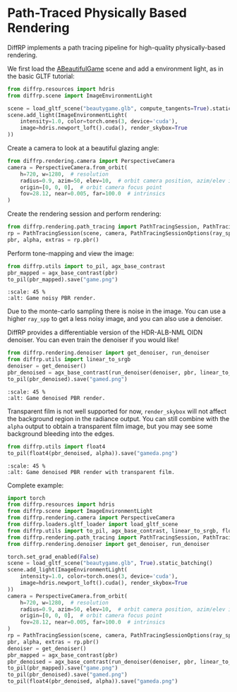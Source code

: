 # Path-Traced Physically Based Rendering

DiffRP implements a path tracing pipeline for high-quality physically-based rendering.

We first load the [ABeautifulGame](https://github.com/KhronosGroup/glTF-Sample-Assets/tree/main/Models/ABeautifulGame) scene and add a environment light, as in the basic GLTF tutorial:

```python
from diffrp.resources import hdris
from diffrp.scene import ImageEnvironmentLight

scene = load_gltf_scene("beautygame.glb", compute_tangents=True).static_batching()
scene.add_light(ImageEnvironmentLight(
    intensity=1.0, color=torch.ones(3, device='cuda'),
    image=hdris.newport_loft().cuda(), render_skybox=True
))
```

Create a camera to look at a beautiful glazing angle:

```python
from diffrp.rendering.camera import PerspectiveCamera
camera = PerspectiveCamera.from_orbit(
    h=720, w=1280,  # resolution
    radius=0.9, azim=50, elev=10,  # orbit camera position, azim/elev in degrees
    origin=[0, 0, 0],  # orbit camera focus point
    fov=28.12, near=0.005, far=100.0  # intrinsics
)
```

Create the rendering session and perform rendering:

```python
from diffrp.rendering.path_tracing import PathTracingSession, PathTracingSessionOptions
rp = PathTracingSession(scene, camera, PathTracingSessionOptions(ray_spp=8))
pbr, alpha, extras = rp.pbr()
```

Perform tone-mapping and view the image:

```python
from diffrp.utils import to_pil, agx_base_contrast
pbr_mapped = agx_base_contrast(pbr)
to_pil(pbr_mapped).save("game.png")
```

```{figure} assets/game-8spp-noisy.jpg
:scale: 45 %
:alt: Game noisy PBR render.
```

Due to the monte-carlo sampling there is noise in the image.
You can use a higher `ray_spp` to get a less noisy image, and you can also use a denoiser.

DiffRP provides a differentiable version of the HDR-ALB-NML OIDN denoiser. You can even train the denoiser if you would like! 

```python
from diffrp.rendering.denoiser import get_denoiser, run_denoiser
from diffrp.utils import linear_to_srgb
denoiser = get_denoiser()
pbr_denoised = agx_base_contrast(run_denoiser(denoiser, pbr, linear_to_srgb(extras['albedo']), extras['world_normal']))
to_pil(pbr_denoised).save("gamed.png")
```

```{figure} assets/game-1024spp-denoised.jpg
:scale: 45 %
:alt: Game denoised PBR render.
```

Transparent film is not well supported for now, `render_skybox` will not affect the background region in the radiance output.
You can still combine with the `alpha` output to obtain a transparent film image, but you may see some background bleeding into the edges.

```python
from diffrp.utils import float4
to_pil(float4(pbr_denoised, alpha)).save("gameda.png")
```

```{figure} assets/game-8spp-denoised-alpha.jpg
:scale: 45 %
:alt: Game denoised PBR render with transparent film.
```

Complete example:

```python
import torch
from diffrp.resources import hdris
from diffrp.scene import ImageEnvironmentLight
from diffrp.rendering.camera import PerspectiveCamera
from diffrp.loaders.gltf_loader import load_gltf_scene
from diffrp.utils import to_pil, agx_base_contrast, linear_to_srgb, float4
from diffrp.rendering.path_tracing import PathTracingSession, PathTracingSessionOptions
from diffrp.rendering.denoiser import get_denoiser, run_denoiser

torch.set_grad_enabled(False)
scene = load_gltf_scene("beautygame.glb", True).static_batching()
scene.add_light(ImageEnvironmentLight(
    intensity=1.0, color=torch.ones(3, device='cuda'),
    image=hdris.newport_loft().cuda(), render_skybox=True
))
camera = PerspectiveCamera.from_orbit(
    h=720, w=1280,  # resolution
    radius=0.9, azim=50, elev=10,  # orbit camera position, azim/elev in degrees
    origin=[0, 0, 0],  # orbit camera focus point
    fov=28.12, near=0.005, far=100.0  # intrinsics
)
rp = PathTracingSession(scene, camera, PathTracingSessionOptions(ray_spp=8))
pbr, alpha, extras = rp.pbr()
denoiser = get_denoiser()
pbr_mapped = agx_base_contrast(pbr)
pbr_denoised = agx_base_contrast(run_denoiser(denoiser, pbr, linear_to_srgb(extras['albedo']), extras['world_normal']))
to_pil(pbr_mapped).save("game.png")
to_pil(pbr_denoised).save("gamed.png")
to_pil(float4(pbr_denoised, alpha)).save("gameda.png")
```

